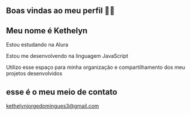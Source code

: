 ## Boas vindas ao meu perfil 💙💙
## Meu nome é Kethelyn

Estou estudando na Alura

Estou me desenvolvendo na linguagem JavaScript

Utilizo esse espaço para minha organização e compartilhamento dos meu projetos desenvolvidos

## esse é o meu meio de contato 

kethelynjorgedomingues3@gmail.com

